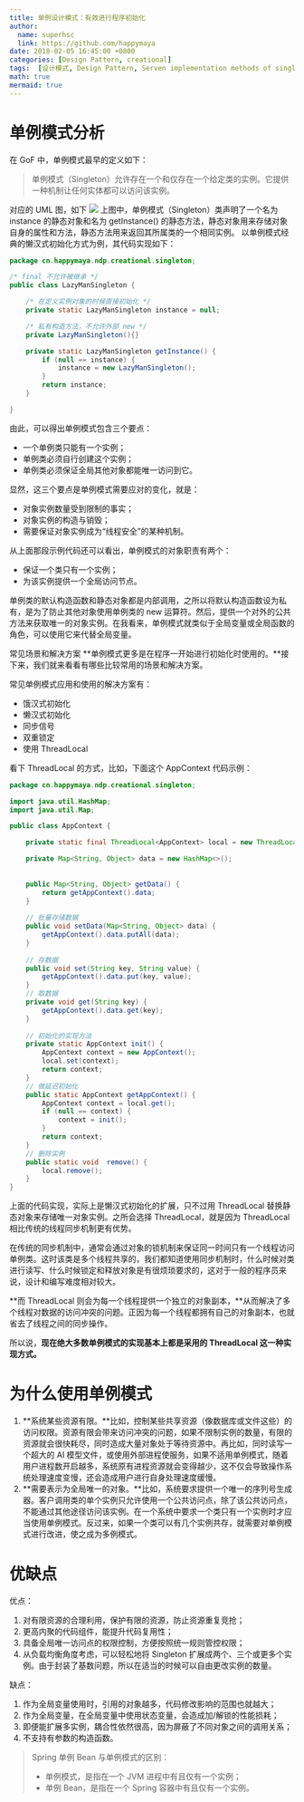 ```yaml
---
title: 单例设计模式：有效进行程序初始化 
author:
  name: superhsc
  link: https://github.com/happymaya
date: 2018-02-05 16:45:00 +0800
categories: [Design Pattern, creational]
tags:  [设计模式, Design Pattern, Serven implementation methods of singleton, 单例设计模式, 对象创建型模式]
math: true
mermaid: true
---
```


# 单例模式分析
在 GoF 中，单例模式最早的定义如下：
> 单例模式（Singleton）允许存在一个和仅存在一个给定类的实例。它提供一种机制让任何实体都可以访问该实例。

对应的 UML 图，如下
![](https://cdn.nlark.com/yuque/0/2022/jpeg/12442250/1658142136970-4fbf7e75-454a-4fc4-b22a-d07dc43be023.jpeg)
上图中，单例模式（Singleton）类声明了一个名为 instance 的静态对象和名为 get­Instance() 的静态方法，静态对象用来存储对象自身的属性和方法，静态方法用来返回其所属类的一个相同实例。
以单例模式经典的懒汉式初始化方式为例，其代码实现如下：
```java
package cn.happymaya.ndp.creational.singleton;

/* final 不允许被继承 */
public class LazyManSingleton {

    /* 在定义实例对象的时候直接初始化 */
    private static LazyManSingleton instance = null;

    /* 私有构造方法，不允许外部 new */
    private LazyManSingleton(){}

    private static LazyManSingleton getInstance() {
        if (null == instance) {
            instance = new LazyManSingleton();
        }
        return instance;
    }

}
```
由此，可以得出单例模式包含三个要点：

- 一个单例类只能有一个实例；
- 单例类必须自行创建这个实例；
- 单例类必须保证全局其他对象都能唯一访问到它。

显然，这三个要点是单例模式需要应对的变化，就是：

- 对象实例数量受到限制的事实；
- 对象实例的构造与销毁；
- 需要保证对象实例成为“线程安全”的某种机制。

从上面那段示例代码还可以看出，单例模式的对象职责有两个：

- 保证一个类只有一个实例；
- 为该实例提供一个全局访问节点。

单例类的默认构造函数和静态对象都是内部调用，之所以将默认构造函数设为私有，是为了防止其他对象使用单例类的 new 运算符。然后，提供一个对外的公共方法来获取唯一的对象实例。在我看来，单例模式就类似于全局变量或全局函数的角色，可以使用它来代替全局变量。

常见场景和解决方案
**单例模式更多是在程序一开始进行初始化时使用的。**接下来，我们就来看看有哪些比较常用的场景和解决方案。

常见单例模式应用和使用的解决方案有：

- 饿汉式初始化
- 懒汉式初始化
- 同步信号
- 双重锁定
- 使用 ThreadLocal

看下 ThreadLocal 的方式，比如，下面这个 AppContext 代码示例：
```java
package cn.happymaya.ndp.creational.singleton;

import java.util.HashMap;
import java.util.Map;

public class AppContext {

    private static final ThreadLocal<AppContext> local = new ThreadLocal<>();

    private Map<String, Object> data = new HashMap<>();
    
    
    public Map<String, Object> getData() {
        return getAppContext().data;
    }
    
    // 批量存储数据
    public void setData(Map<String, Object> data) {
        getAppContext().data.putAll(data);
    }
    
    // 存数据
    public void set(String key, String value) {
        getAppContext().data.put(key, value);
    }
    // 取数据
    private void get(String key) {
        getAppContext().data.get(key);
    }
    
    // 初始化的实现方法
    private static AppContext init() {
        AppContext context = new AppContext();
        local.set(context);
        return context;
    }
    // 做延迟初始化
    public static AppContext getAppContext() {
        AppContext context = local.get();
        if (null == context) {
            context = init();
        }
        return context;
    }
    // 删除实例
    public static void  remove() {
        local.remove();
    }
}
```
上面的代码实现，实际上是懒汉式初始化的扩展，只不过用 ThreadLocal 替换静态对象来存储唯一对象实例。之所会选择 ThreadLocal，就是因为 ThreadLocal 相比传统的线程同步机制更有优势。

在传统的同步机制中，通常会通过对象的锁机制来保证同一时间只有一个线程访问单例类。这时该类是多个线程共享的，我们都知道使用同步机制时，什么时候对类进行读写、什么时候锁定和释放对象是有很烦琐要求的，这对于一般的程序员来说，设计和编写难度相对较大。

**而 ThreadLocal 则会为每一个线程提供一个独立的对象副本，**从而解决了多个线程对数据的访问冲突的问题。正因为每一个线程都拥有自己的对象副本，也就省去了线程之间的同步操作。

所以说，**现在绝大多数单例模式的实现基本上都是采用的 ThreadLocal 这一种实现方式。**

# 为什么使用单例模式

1. **系统某些资源有限。**比如，控制某些共享资源（像数据库或文件这些）的访问权限。资源有限会带来访问冲突的问题，如果不限制实例的数量，有限的资源就会很快耗尽，同时造成大量对象处于等待资源中。再比如，同时读写一个超大的 AI 模型文件，或使用外部进程使服务，如果不适用单例模式，随着用户进程数开启越多，系统原有进程资源就会变得越少，这不仅会导致操作系统处理速度变慢，还会造成用户进行自身处理速度缓慢。
1. **需要表示为全局唯一的对象。**比如，系统要求提供一个唯一的序列号生成器。客户调用类的单个实例只允许使用一个公共访问点，除了该公共访问点，不能通过其他途径访问该实例。在一个系统中要求一个类只有一个实例时才应当使用单例模式。反过来，如果一个类可以有几个实例共存，就需要对单例模式进行改进，使之成为多例模式。

# 优缺点
优点：

1. 对有限资源的合理利用，保护有限的资源，防止资源重复竞抢；
1. 更高内聚的代码组件，能提升代码复用性；
1. 具备全局唯一访问点的权限控制，方便按照统一规则管控权限；
1. 从负载均衡角度考虑，可以轻松地将 Singleton 扩展成两个、三个或更多个实例。由于封装了基数问题，所以在适当的时候可以自由更改实例的数量。

缺点：

1. 作为全局变量使用时，引用的对象越多，代码修改影响的范围也就越大；
1. 作为全局变量，在全局变量中使用状态变量，会造成加/解锁的性能损耗；
1. 即便能扩展多实例，耦合性依然很高，因为屏蔽了不同对象之间的调用关系；
1. 不支持有参数的构造函数。

>  Spring 单例 Bean 与单例模式的区别：
> - 单例模式，是指在一个 JVM 进程中有且仅有一个实例；
> - 单例 Bean，是指在一个 Spring 容器中有且仅有一个实例。

